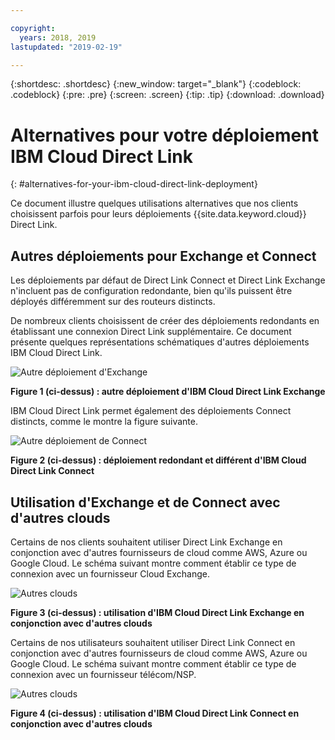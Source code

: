 ```yaml
---

copyright:
  years: 2018, 2019
lastupdated: "2019-02-19"

---
```


{:shortdesc: .shortdesc}
{:new_window: target="_blank"}
{:codeblock: .codeblock}
{:pre: .pre}
{:screen: .screen}
{:tip: .tip}
{:download: .download}

# Alternatives pour votre déploiement IBM Cloud Direct Link
{: #alternatives-for-your-ibm-cloud-direct-link-deployment}

Ce document illustre quelques utilisations alternatives que nos clients choisissent parfois pour leurs déploiements {{site.data.keyword.cloud}} Direct Link. 

## Autres déploiements pour Exchange et Connect

Les déploiements par défaut de Direct Link Connect et Direct Link Exchange n'incluent pas de configuration redondante, bien qu'ils puissent être déployés différemment sur des routeurs distincts.

De nombreux clients choisissent de créer des déploiements redondants en établissant une connexion Direct Link supplémentaire. Ce document présente quelques représentations schématiques d'autres déploiements IBM Cloud Direct Link.

![Autre déploiement d'Exchange](/images/Direct-Link-Exchange-Diverse.png)

**Figure 1 (ci-dessus) : autre déploiement d'IBM Cloud Direct Link Exchange**

IBM Cloud Direct Link permet également des déploiements Connect distincts, comme le montre la figure suivante.

![Autre déploiement de Connect](/images/Direct-Link-Connect-Diverse.png)


**Figure 2 (ci-dessus) : déploiement redondant et différent d'IBM Cloud Direct Link Connect**

## Utilisation d'Exchange et de Connect avec d'autres clouds

Certains de nos clients souhaitent utiliser Direct Link Exchange en conjonction avec d'autres fournisseurs de cloud comme AWS, Azure ou Google Cloud. Le schéma suivant montre comment établir ce type de connexion avec un fournisseur Cloud Exchange.

![Autres clouds](/images/Direct-Link-Exchange-Other-Clouds.png)

**Figure 3 (ci-dessus) : utilisation d'IBM Cloud Direct Link Exchange en conjonction avec d'autres clouds**

Certains de nos utilisateurs souhaitent utiliser Direct Link Connect en conjonction avec d'autres fournisseurs de cloud comme AWS, Azure ou Google Cloud. Le schéma suivant montre comment établir ce type de connexion avec un fournisseur télécom/NSP.

![Autres clouds](/images/Direct-Link-Connect-other-clouds.png)

**Figure 4 (ci-dessus) : utilisation d'IBM Cloud Direct Link Connect en conjonction avec d'autres clouds**

